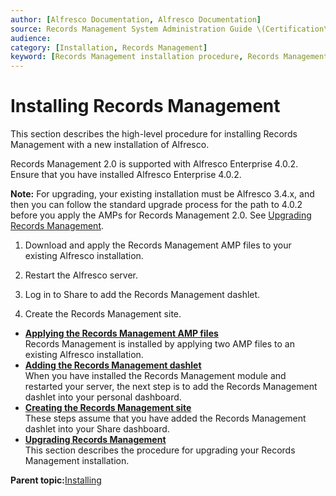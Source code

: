 ```yaml
---
author: [Alfresco Documentation, Alfresco Documentation]
source: Records Management System Administration Guide \(Certification\)
audience: 
category: [Installation, Records Management]
keyword: [Records Management installation procedure, Records Management]
---
```


# Installing Records Management

This section describes the high-level procedure for installing Records Management with a new installation of Alfresco.

Records Management 2.0 is supported with Alfresco Enterprise 4.0.2. Ensure that you have installed Alfresco Enterprise 4.0.2.

**Note:** For upgrading, your existing installation must be Alfresco 3.4.x, and then you can follow the standard upgrade process for the path to 4.0.2 before you apply the AMPs for Records Management 2.0. See [Upgrading Records Management](rm-upgrade-proc.md).

1.  Download and apply the Records Management AMP files to your existing Alfresco installation.

2.  Restart the Alfresco server.

3.  Log in to Share to add the Records Management dashlet.

4.  Create the Records Management site.


-   **[Applying the Records Management AMP files](../tasks/rm-amp-install.md)**  
Records Management is installed by applying two AMP files to an existing Alfresco installation.
-   **[Adding the Records Management dashlet](../tasks/rm-add-dashlet.md)**  
When you have installed the Records Management module and restarted your server, the next step is to add the Records Management dashlet into your personal dashboard.
-   **[Creating the Records Management site](../tasks/rm-create-site.md)**  
These steps assume that you have added the Records Management dashlet into your Share dashboard.
-   **[Upgrading Records Management](../tasks/rm-upgrade-proc.md)**  
This section describes the procedure for upgrading your Records Management installation.

**Parent topic:**[Installing](../concepts/master-ch-install.md)

